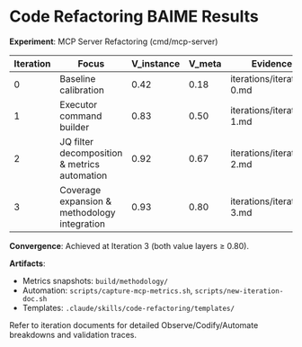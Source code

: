 # Code Refactoring BAIME Results

**Experiment**: MCP Server Refactoring (cmd/mcp-server)

| Iteration | Focus | V_instance | V_meta | Evidence |
|-----------|-------|------------|--------|----------|
| 0 | Baseline calibration | 0.42 | 0.18 | iterations/iteration-0.md |
| 1 | Executor command builder | 0.83 | 0.50 | iterations/iteration-1.md |
| 2 | JQ filter decomposition & metrics automation | 0.92 | 0.67 | iterations/iteration-2.md |
| 3 | Coverage expansion & methodology integration | 0.93 | 0.80 | iterations/iteration-3.md |

**Convergence**: Achieved at Iteration 3 (both value layers ≥ 0.80).

**Artifacts**:
- Metrics snapshots: `build/methodology/`
- Automation: `scripts/capture-mcp-metrics.sh`, `scripts/new-iteration-doc.sh`
- Templates: `.claude/skills/code-refactoring/templates/`

Refer to iteration documents for detailed Observe/Codify/Automate breakdowns and validation traces.
